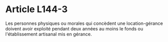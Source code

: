 # Article L144-3

Les personnes physiques ou morales qui concèdent une location-gérance doivent avoir exploité pendant deux années au moins le fonds ou l'établissement artisanal mis en gérance.